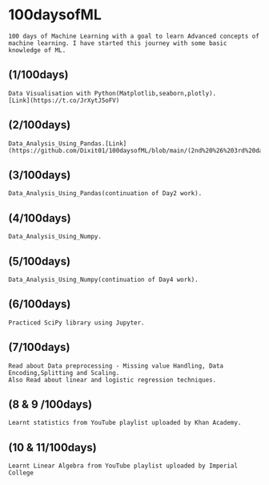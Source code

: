 # 100daysofML
	100 days of Machine Learning with a goal to learn Advanced concepts of machine learning. I have started this journey with some basic knowledge of ML.  

## (1/100days) 
	Data Visualisation with Python(Matplotlib,seaborn,plotly).
	[Link](https://t.co/JrXytJ5oFV)
	
	
## (2/100days)
	Data_Analysis_Using_Pandas.[Link](https://github.com/Dixit01/100daysofML/blob/main/(2nd%20%26%203rd%20day%20of%20%20%20ML%20%26%20previous%20work)%20Data_Analysis_Using_Pandas.ipynb)
	
## (3/100days)
	Data_Analysis_Using_Pandas(continuation of Day2 work).
	
## (4/100days)
	Data_Analysis_Using_Numpy.
	
## (5/100days)
	Data_Analysis_Using_Numpy(continuation of Day4 work).

## (6/100days)	
	Practiced SciPy library using Jupyter.
	
## (7/100days)
	Read about Data preprocessing - Missing value Handling, Data Encoding,Splitting and Scaling.
	Also Read about linear and logistic regression techniques.

## (8 & 9 /100days)
	Learnt statistics from YouTube playlist uploaded by Khan Academy.

## (10 & 11/100days)
	Learnt Linear Algebra from YouTube playlist uploaded by Imperial College
